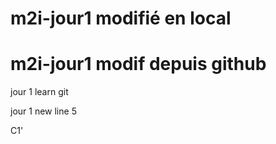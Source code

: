 # m2i-jour1 modifié en local
# m2i-jour1 modif depuis github

jour 1 learn git

jour 1 new line 5

C1'